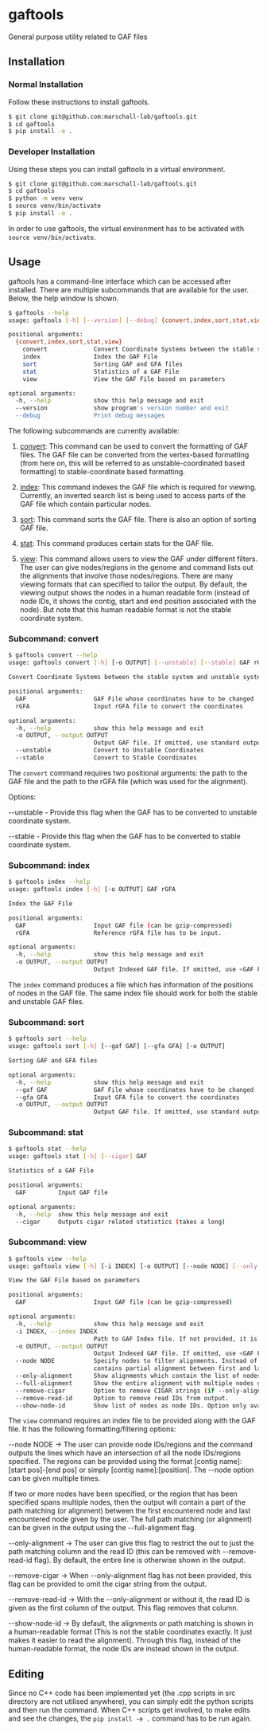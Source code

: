 # gaftools

General purpose utility related to GAF files

## Installation

### Normal Installation

Follow these instructions to install gaftools.

```sh
$ git clone git@github.com:marschall-lab/gaftools.git
$ cd gaftools
$ pip install -e .
```

### Developer Installation

Using these steps you can install gaftools in a virtual environment.

```sh
$ git clone git@github.com:marschall-lab/gaftools.git
$ cd gaftools
$ python -m venv venv
$ source venv/bin/activate
$ pip install -e .
```

In order to use gaftools, the virtual environment has to be activated with `source venv/bin/activate`.

## Usage

gaftools has a command-line interface which can be accessed after installed. There are multiple subcommands that are available for the user. Below, the help window is shown.

```sh
$ gaftools --help
usage: gaftools [-h] [--version] [--debug] {convert,index,sort,stat,view} ...

positional arguments:
  {convert,index,sort,stat,view}
    convert             Convert Coordinate Systems between the stable system and unstable system
    index               Index the GAF File
    sort                Sorting GAF and GFA files
    stat                Statistics of a GAF File
    view                View the GAF File based on parameters

optional arguments:
  -h, --help            show this help message and exit
  --version             show program's version number and exit
  --debug               Print debug messages
```

The following subcommands are currently available:

1. [convert](#convert): This command can be used to convert the formatting of GAF files. The GAF file can be converted from the vertex-based formatting (from here on, this will be referred to as unstable-coordinated based formatting) to stable-coordinate based formatting.

2. [index](#index): This command indexes the GAF file which is required for viewing. Currently, an inverted search list is being used to access parts of the GAF file which contain particular nodes.

3. [sort](#sort): This command sorts the GAF file. There is also an option of sorting GAF file.

4. [stat](#stat): This command produces certain stats for the GAF file.

5. [view](#view): This command allows users to view the GAF under different filters. The user can give nodes/regions in the genome and command lists out the alignments that involve those nodes/regions. There are many viewing formats that can specified to tailor the output. By default, the viewing output shows the nodes in a human readable form (instead of node IDs, it shows the contig, start and end position associated with the node). But note that this human readable format is not the stable coordinate system.

### <a id="convert"></a> Subcommand: convert

```sh
$ gaftools convert --help
usage: gaftools convert [-h] [-o OUTPUT] [--unstable] [--stable] GAF rGFA

Convert Coordinate Systems between the stable system and unstable system

positional arguments:
  GAF                   GAF File whose coordinates have to be changed
  rGFA                  Input rGFA file to convert the coordinates

optional arguments:
  -h, --help            show this help message and exit
  -o OUTPUT, --output OUTPUT
                        Output GAF file. If omitted, use standard output.
  --unstable            Convert to Unstable Coordinates
  --stable              Convert to Stable Coordinates

```

The `convert` command requires two positional arguments: the path to the GAF file and the path to the rGFA file (which was used for the alignment).

Options:

--unstable - Provide this flag when the GAF has to be converted to unstable coordinate system.

--stable - Provide this flag when the GAF has to be converted to stable coordinate system.

### <a id="index"></a> Subcommand: index

```sh
$ gaftools index --help
usage: gaftools index [-h] [-o OUTPUT] GAF rGFA

Index the GAF File

positional arguments:
  GAF                   Input GAF file (can be gzip-compressed)
  rGFA                  Reference rGFA file has to be input.

optional arguments:
  -h, --help            show this help message and exit
  -o OUTPUT, --output OUTPUT
                        Output Indexed GAF file. If omitted, use <GAF File>.gai.
```

The `index` command produces a file which has information of the positions of nodes in the GAF file. The same index file should work for both the stable and unstable GAF files.

### <a id="sort"></a> Subcommand: sort

```sh
$ gaftools sort --help
usage: gaftools sort [-h] [--gaf GAF] [--gfa GFA] [-o OUTPUT]

Sorting GAF and GFA files

optional arguments:
  -h, --help            show this help message and exit
  --gaf GAF             GAF File whose coordinates have to be changed
  --gfa GFA             Input GFA file to convert the coordinates
  -o OUTPUT, --output OUTPUT
                        Output GAF file. If omitted, use standard output.
```

### <a id="stat"></a> Subcommand: stat

```sh
$ gaftools stat --help
usage: gaftools stat [-h] [--cigar] GAF

Statistics of a GAF File

positional arguments:
  GAF         Input GAF file

optional arguments:
  -h, --help  show this help message and exit
  --cigar     Outputs cigar related statistics (takes a long)
```

### <a id="view"></a> Subcommand: view

```sh
$ gaftools view --help
usage: gaftools view [-h] [-i INDEX] [-o OUTPUT] [--node NODE] [--only-alignment] [--full-alignment] [--remove-cigar] [--remove-read-id] [--show-node-id] GAF

View the GAF File based on parameters

positional arguments:
  GAF                   Input GAF file (can be gzip-compressed)

optional arguments:
  -h, --help            show this help message and exit
  -i INDEX, --index INDEX
                        Path to GAF Index file. If not provided, it is assumed to be in the same directory as GAF file with the same name and .gaf.gai extension
  -o OUTPUT, --output OUTPUT
                        Output Indexed GAF file. If omitted, use <GAF File>.gai.
  --node NODE           Specify nodes to filter alignments. Instead of node ID, regions can also be specified. Can be used multiple times. When multiple nodes are specified, output
                        contains partial alignment between first and last node. Entire alignment can be shown with --full-alignment flag.
  --only-alignment      Show alignments which contain the list of nodes.
  --full-alignment      Show the entire alignment with multiple nodes given.
  --remove-cigar        Option to remove CIGAR strings (if --only-alignment has not been chosen).
  --remove-read-id      Option to remove read IDs from output.
  --show-node-id        Show list of nodes as node IDs. Option only available with --only-alignment (Default: Show in human readable form.)
```

The `view` command requires an index file to be provided along with the GAF file. It has the following formatting/filtering options:

--node NODE -> The user can provide node IDs/regions and the command outputs the lines which have an intersection of all the node IDs/regions specified. The regions can be provided using the format [contig name]:[start pos]-[end pos] or simply [contig name]:[position]. The --node option can be given multiple times. 

If two or more nodes have been specified, or the region that has been specified spans multiple nodes, then the output will contain a part of the path matching (or alignment) between the first encountered node and last encountered node given by the user. The full path matching (or alignment) can be given in the output using the --full-alignment flag. 

--only-alignment -> The user can give this flag to restrict the out to just the path matching column and the read ID (this can be removed with --remove-read-id flag). By default, the entire line is otherwise shown in the output.

--remove-cigar -> When --only-alignment flag has not been provided, this flag can be provided to omit the cigar string from the output.

--remove-read-id -> With the --only-alignment or without it, the read ID is given as the first column of the output. This flag removes that column.

--show-node-id -> By default, the alignments or path matching is shown in a human-readable format (This is not the stable coordinates exactly. It just makes it easier to read the alignment). Through this flag, instead of the human-readable format, the node IDs are instead shown in the output.

## Editing

Since no C++ code has been implemented yet (the .cpp scripts in src directory are not utilised anywhere), you can simply edit the python scripts and then run the command. When C++ scripts get involved, to make edits and see the changes, the `pip install -e .` command has to be run again.

